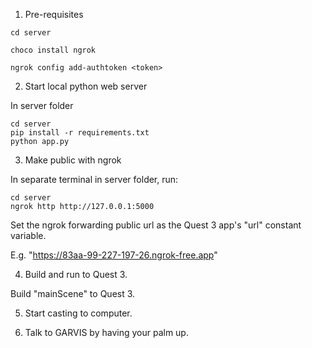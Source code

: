 1. Pre-requisites

```
cd server

choco install ngrok

ngrok config add-authtoken <token>
```

2. Start local python web server

In server folder
```
cd server
pip install -r requirements.txt
python app.py
```

3. Make public with ngrok

In separate terminal in server folder, run:
```
cd server
ngrok http http://127.0.0.1:5000
```

Set the ngrok forwarding public url as the Quest 3 app's "url" constant variable.

E.g. "https://83aa-99-227-197-26.ngrok-free.app"

4. Build and run to Quest 3.

Build "mainScene" to Quest 3.

5. Start casting to computer.

6. Talk to GARVIS by having your palm up.